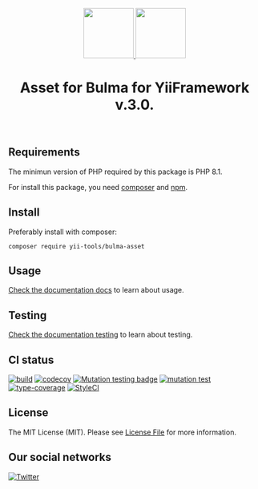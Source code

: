 <p align="center">
    <a href="https://github.com/yii-tools/bulma-asset" target="_blank">
        <img src="https://avatars.githubusercontent.com/u/121752654?s=200&v=4" height="100px">
    </a>
    <a href="https://bulma.io/" target="_blank">
        <img src="https://bulma.io/images/bulma-logo.png" height="100px">
    </a>    
    <h1 align="center">Asset for Bulma for YiiFramework v.3.0.</h1>
    <br>
</p>

## Requirements

The minimun version of PHP required by this package is PHP 8.1.

For install this package, you need [composer](https://getcomposer.org/) and [npm](https://www.npmjs.com/).

## Install

Preferably install with composer:

```shell
composer require yii-tools/bulma-asset
```

## Usage

[Check the documentation docs](/docs/README.md) to learn about usage.

## Testing

[Check the documentation testing](/docs/testing.md) to learn about testing. 

## CI status

[![build](https://github.com/yii-tools/bulma-asset/actions/workflows/build.yml/badge.svg)](https://github.com/yii-tools/bulma-asset/actions/workflows/build.yml)
[![codecov](https://codecov.io/gh/yii-tools/bulma-asset/branch/main/graph/badge.svg?token=MF0XUGVLYC)](https://codecov.io/gh/yii-tools/bulma-asset)
[![Mutation testing badge](https://img.shields.io/endpoint?style=flat&url=https%3A%2F%2Fbadge-api.stryker-mutator.io%2Fgithub.com%2Fyii-tools%2Fbulma-asset%2Fmain)](https://dashboard.stryker-mutator.io/reports/github.com/yii-tools/bulma-asset/main)
[![mutation test](https://github.com/yii-tools/bulma-asset/actions/workflows/mutation.yml/badge.svg)](https://github.com/yii-tools/bulma-asset/actions/workflows/mutation.yml)
[![type-coverage](https://shepherd.dev/github/yii-tools/bulma-asset/coverage.svg)](https://shepherd.dev/github/yii-tools/bulma-asset)
[![StyleCI](https://github.styleci.io/repos/383830339/shield?branch=main)](https://github.styleci.io/repos/383830339?branch=main)

## License

The MIT License (MIT). Please see [License File](LICENSE.md) for more information.

## Our social networks

[![Twitter](https://img.shields.io/badge/twitter-follow-1DA1F2?logo=twitter&logoColor=1DA1F2&labelColor=555555?style=flat)](https://twitter.com/Terabytesoftw)
